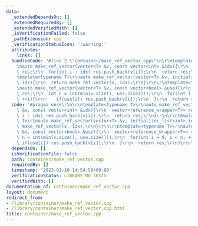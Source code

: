 ```yaml
---
data:
  _extendedDependsOn: []
  _extendedRequiredBy: []
  _extendedVerifiedWith: []
  _isVerificationFailed: false
  _pathExtension: cpp
  _verificationStatusIcon: ':warning:'
  attributes:
    links: []
  bundledCode: "#line 2 \"container/make_ref_vector.cpp\"\n\r\ntemplate<typename T>\r\
    \nauto make_ref_vector(vector<T> &v, const vector<int> &idx){\r\n  vector<reference_wrapper<T>>\
    \ res;\r\n  for(int i : idx) res.push_back(v[i]);\r\n  return res;\r\n}\r\n\r\n\
    template<typename T>\r\nauto make_ref_vector(vector<T> &v, initializer_list<int>\
    \ idx){\r\n  return make_ref_vector(v, idx);\r\n}\r\n\r\ntemplate<typename T>\r\
    \nauto make_ref_vector(vector<T> &v, const vector<bool> &use){\r\n  vector<reference_wrapper<T>>\
    \ res;\r\n  int n = int(min(v.size(), use.size()));\r\n  for(int i = 0; i < n;\
    \ ++i){\r\n    if(use[i]) res.push_back(v[i]);\r\n  }\r\n  return res;\r\n}\r\n"
  code: "#pragma once\r\n\r\ntemplate<typename T>\r\nauto make_ref_vector(vector<T>\
    \ &v, const vector<int> &idx){\r\n  vector<reference_wrapper<T>> res;\r\n  for(int\
    \ i : idx) res.push_back(v[i]);\r\n  return res;\r\n}\r\n\r\ntemplate<typename\
    \ T>\r\nauto make_ref_vector(vector<T> &v, initializer_list<int> idx){\r\n  return\
    \ make_ref_vector(v, idx);\r\n}\r\n\r\ntemplate<typename T>\r\nauto make_ref_vector(vector<T>\
    \ &v, const vector<bool> &use){\r\n  vector<reference_wrapper<T>> res;\r\n  int\
    \ n = int(min(v.size(), use.size()));\r\n  for(int i = 0; i < n; ++i){\r\n   \
    \ if(use[i]) res.push_back(v[i]);\r\n  }\r\n  return res;\r\n}\r\n"
  dependsOn: []
  isVerificationFile: false
  path: container/make_ref_vector.cpp
  requiredBy: []
  timestamp: '2023-02-10 14:54:58+09:00'
  verificationStatus: LIBRARY_NO_TESTS
  verifiedWith: []
documentation_of: container/make_ref_vector.cpp
layout: document
redirect_from:
- /library/container/make_ref_vector.cpp
- /library/container/make_ref_vector.cpp.html
title: container/make_ref_vector.cpp
---
```

